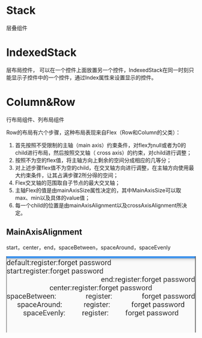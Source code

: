 # Stack

层叠组件



# IndexedStack

层布局控件， 可以在一个控件上面放置另一个控件，IndexedStack在同一时刻只能显示子控件中的一个控件，通过Index属性来设置显示的控件。



# Column&Row

行布局组件、列布局组件

Row的布局有六个步骤，这种布局表现来自Flex（Row和Column的父类）：

1. 首先按照不受限制的主轴（main axis）约束条件，对flex为null或者为0的child进行布局，然后按照交叉轴（ cross axis）的约束，对child进行调整；
2. 按照不为空的flex值，将主轴方向上剩余的空间分成相应的几等分；
3. 对上述步骤flex值不为空的child，在交叉轴方向进行调整，在主轴方向使用最大约束条件，让其占满步骤2所分得的空间；
4. Flex交叉轴的范围取自子节点的最大交叉轴；
5. 主轴Flex的值是由mainAxisSize属性决定的，其中MainAxisSize可以取max、min以及具体的value值；
6. 每一个child的位置是由mainAxisAlignment以及crossAxisAlignment所决定。

## MainAxisAlignment

start，center，end，spaceBetween，spaceAround，spaceEvenly

![image-20190824170200456](../../img/image-20190824170200456.png)

